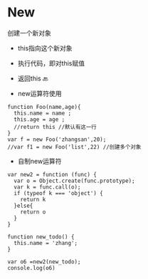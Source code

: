 # New

创建一个新对象

* this指向这个新对象
* 执行代码，即对this赋值
* 返回this 🔙

* new运算符使用

```
function Foo(name,age){
  this.name = name ;
  this.age = age ;
  //return this //默认有这一行
}
var f = new Foo('zhangsan',20);
//var f1 = new Foo('list',22) //创建多个对象
```

* 自制new运算符

```
var new2 = function (func) {
  var o = Object.create(func.prototype);
  var k = func.call(o);
  if (typeof k === 'object') {
    return k
  }else{
    return o
  }
}

function new_todo() {
  this.name = 'zhang';
}

var o6 =new2(new_todo);
console.log(o6)
```



